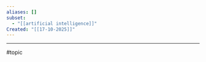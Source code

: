 ```yaml
---
aliases: []
subset:
  - "[[artificial intelligence]]"
Created: "[[17-10-2025]]"
---
```




--- 
#topic 
